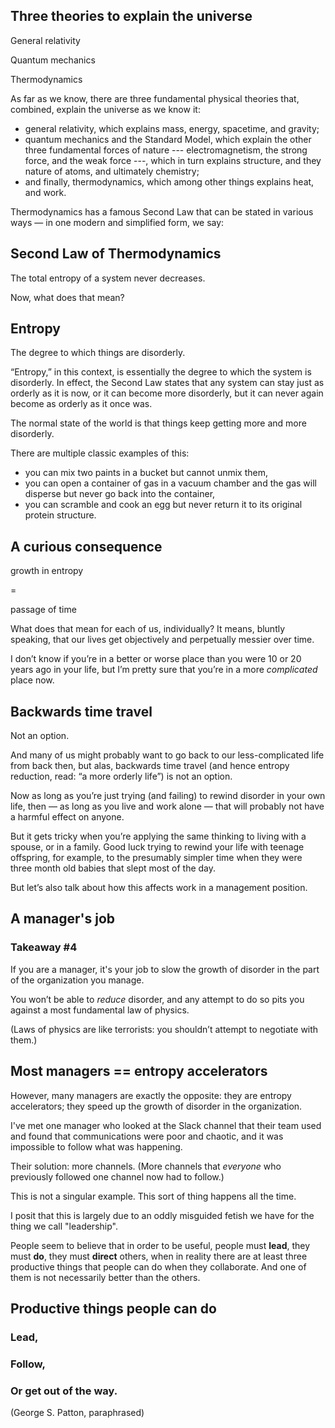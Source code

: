 ## Three theories to explain the universe

General relativity <!-- .element class="fragment fade-in-then-semi-out" -->

Quantum mechanics <!-- .element class="fragment fade-in-then-semi-out" -->

Thermodynamics <!-- .element class="fragment fade-in-then-semi-out" -->

<!-- Note -->
As far as we know, there are three fundamental physical theories that, combined, explain the universe as we know it: 

* general relativity, which explains mass, energy, spacetime, and gravity;
* quantum mechanics and the Standard Model, which explain the other three fundamental forces of nature --- electromagnetism, the strong force, and the weak force ---, which in turn explains structure, and they nature of atoms, and ultimately chemistry;
* and finally, thermodynamics, which among other things explains heat, and work.

Thermodynamics has a famous Second Law that can be stated in various ways — in one modern and simplified form, we say:


## Second Law of Thermodynamics

The total entropy of a system never decreases.

<!-- Note -->
Now, what does that mean?


## Entropy

The degree to which things are disorderly.

<!-- Note -->
“Entropy,” in this context, is essentially the degree to which the system is disorderly.
In effect, the Second Law states that any system can stay just as orderly as it is now, or it can become more disorderly, but it can never again become as orderly as it once was.

The normal state of the world is that things keep getting more and more disorderly.

There are multiple classic examples of this: 

* you can mix two paints in a bucket but cannot unmix them, 
* you can open a container of gas in a vacuum chamber and the gas will disperse but never go back into the container, 
* you can scramble and cook an egg but never return it to its original protein structure.


## A curious consequence

growth in entropy

=

passage of time

<!-- Note -->
What does that mean for each of us, individually? 
It means, bluntly speaking, that our lives get objectively and perpetually messier over time.

I don’t know if you’re in a better or worse place than you were 10 or 20 years ago in your life, but I’m pretty sure that you’re in a more *complicated* place now. 


## Backwards time travel

Not an option.

<!-- Note -->
And many of us might probably want to go back to our less-complicated life from back then, but alas, backwards time travel (and hence entropy reduction, read: “a more orderly life”) is not an option.

Now as long as you’re just trying (and failing) to rewind disorder in your own life, then — as long as you live and work alone — that will probably not have a harmful effect on anyone.

But it gets tricky when you’re applying the same thinking to living with a spouse, or in a family.
Good luck trying to rewind your life with teenage offspring, for example, to the presumably simpler time when they were three month old babies that slept most of the day.

But let’s also talk about how this affects work in a management position.


## A manager's job <!-- .element class="hidden" -->

### Takeaway #4
If you are a manager, it's your job to slow the growth of disorder in the part of the organization you manage.

<!-- Note -->
You won’t be able to *reduce* disorder, and any attempt to do so pits you against a most fundamental law of physics.

(Laws of physics are like terrorists: you shouldn’t attempt to negotiate with them.) 


## Most managers == entropy accelerators

<!-- Note -->
However, many managers are exactly the opposite: they are entropy accelerators; they speed up the growth of disorder in the organization.

I've met one manager who looked at the Slack channel that their team used and found that communications were poor and chaotic, and it was impossible to follow what was happening.

Their solution: more channels.
(More channels that *everyone* who previously followed one channel now had to follow.)

This is not a singular example.
This sort of thing happens all the time.

I posit that this is largely due to an oddly misguided fetish we have for the thing we call "leadership".

People seem to believe that in order to be useful, people must **lead**, they must **do**, they must **direct** others, when in reality there are at least three productive things that people can do when they collaborate.
And one of them is not necessarily better than the others.


## Productive things people can do <!-- .element class="hidden" -->

### Lead,

### Follow,

### Or get out of the way.

(George S. Patton, paraphrased)

